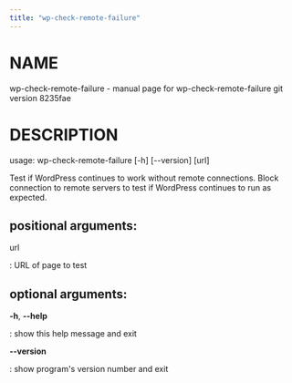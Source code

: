 ```yaml
---
title: "wp-check-remote-failure"
---
```



NAME
====

wp-check-remote-failure - manual page for wp-check-remote-failure git
version 8235fae

DESCRIPTION
===========

usage: wp-check-remote-failure \[-h\] \[\--version\] \[url\]

Test if WordPress continues to work without remote connections. Block
connection to remote servers to test if WordPress continues to run as
expected.

positional arguments:
---------------------

url

:   URL of page to test

optional arguments:
-------------------

**-h**, **\--help**

:   show this help message and exit

**\--version**

:   show program\'s version number and exit
